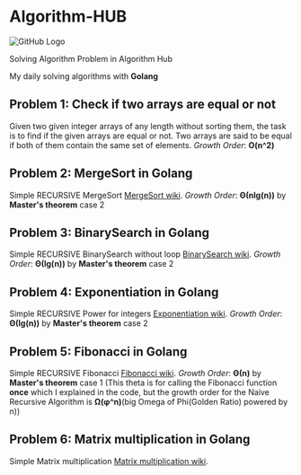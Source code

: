 # Algorithm-HUB
![GitHub Logo](https://raw.githubusercontent.com/Mhdaan/Algorithm-HUB/main/img/logo.png)

Solving Algorithm Problem in Algorithm Hub

My daily solving algorithms with **Golang**
## Problem 1: Check if two arrays are equal or not 
Given two given integer arrays of any length without sorting them, the task is to find if the given arrays are equal or not. Two arrays are said to be equal if both of them contain the same set of elements. *Growth Order*: **O(n^2)**
## Problem 2: MergeSort in Golang
Simple RECURSIVE MergeSort [MergeSort wiki](https://en.wikipedia.org/wiki/Merge_sort). *Growth Order*: **Θ(nlg(n))** by **Master's theorem** case 2
## Problem 3: BinarySearch in Golang
Simple RECURSIVE BinarySearch without loop [BinarySearch wiki](https://en.wikipedia.org/wiki/Binary_search_algorithm). *Growth Order*: **Θ(lg(n))** by **Master's theorem** case 2
## Problem 4: Exponentiation in Golang
Simple RECURSIVE Power for integers [Exponentiation wiki](https://en.wikipedia.org/wiki/Exponentiation). *Growth Order*: **Θ(lg(n))** by **Master's theorem** case 2
## Problem 5: Fibonacci in Golang
Simple RECURSIVE Fibonacci [Fibonacci wiki](https://en.wikipedia.org/wiki/Fibonacci_number). *Growth Order*: **Θ(n)** by **Master's theorem** case 1 (This theta is for calling the Fibonacci function **once** which I explained in the code, but the growth order for the Naive Recursive Algorithm is **Ω(φ^n)**(big Omega of Phi(Golden Ratio) powered by n))
## Problem 6: Matrix multiplication in Golang
Simple Matrix multiplication [Matrix multiplication wiki](https://en.wikipedia.org/wiki/Matrix_multiplication).